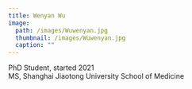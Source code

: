 ```yaml
---
title: Wenyan Wu
image: 
  path: /images/Wuwenyan.jpg
  thumbnail: /images/Wuwenyan.jpg
  caption: ""
---
```

PhD Student, started 2021  
MS, Shanghai Jiaotong University School of Medicine  
